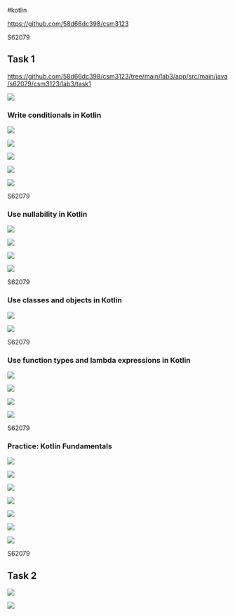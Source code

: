 #kotlin

https://github.com/58d66dc398/csm3123

<div style="page-break-before: always">S62079</div>

## Task 1

https://github.com/58d66dc398/csm3123/tree/main/lab3/app/src/main/java/s62079/csm3123/lab3/task1

![](20231110233406.png)

### Write conditionals in Kotlin

![](20231110192308.png)

![](20231110191908.png)

![](20231110223518.png)

![](20231113175730.png)

![](20231110223635.png)

<div style="page-break-before: always">S62079</div>

### Use nullability in Kotlin

![](20231110224357.png)

![](20231113181047.png)

![](20231113181325.png)

![](20231113181425.png)

<div style="page-break-before: always">S62079</div>

### Use classes and objects in Kotlin

![](20231110224903.png)

![](20231110225552.png)

<div style="page-break-before: always">S62079</div>

### Use function types and lambda expressions in Kotlin

![](20231110230026.png)

![](20231110230310.png)

![](20231110230551.png)

![](20231110230629.png)

<div style="page-break-before: always">S62079</div>

### Practice: Kotlin Fundamentals

![](20231110231913.png)

![](20231110232126.png)

![](20231110232346.png)

![](20231110232428.png)

![](20231110232528.png)

![](20231110232553.png)

![](20231110232622.png)

<div style="page-break-before: always">S62079</div>

## Task 2

![](20231113190000.png)

![](20231113185010.png)